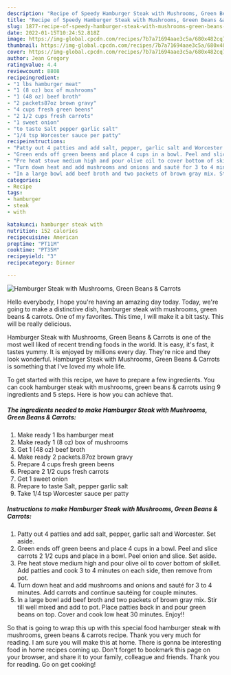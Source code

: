 ```yaml
---
description: "Recipe of Speedy Hamburger Steak with Mushrooms, Green Beans &amp; Carrots"
title: "Recipe of Speedy Hamburger Steak with Mushrooms, Green Beans &amp; Carrots"
slug: 1877-recipe-of-speedy-hamburger-steak-with-mushrooms-green-beans-and-amp-carrots
date: 2022-01-15T10:24:52.818Z
image: https://img-global.cpcdn.com/recipes/7b7a71694aae3c5a/680x482cq70/hamburger-steak-with-mushrooms-green-beans-carrots-recipe-main-photo.jpg
thumbnail: https://img-global.cpcdn.com/recipes/7b7a71694aae3c5a/680x482cq70/hamburger-steak-with-mushrooms-green-beans-carrots-recipe-main-photo.jpg
cover: https://img-global.cpcdn.com/recipes/7b7a71694aae3c5a/680x482cq70/hamburger-steak-with-mushrooms-green-beans-carrots-recipe-main-photo.jpg
author: Jean Gregory
ratingvalue: 4.4
reviewcount: 8808
recipeingredient:
- "1 lbs hamburger meat"
- "1 (8 oz) box of mushrooms"
- "1 (48 oz) beef broth"
- "2 packets87oz brown gravy"
- "4 cups fresh green beens"
- "2 1/2 cups fresh carrots"
- "1 sweet onion"
- "to taste Salt pepper garlic salt"
- "1/4 tsp Worcester sauce per patty"
recipeinstructions:
- "Patty out 4 patties and add salt, pepper, garlic salt and Worcester. Set aside."
- "Green ends off green beens and place 4 cups in a bowl. Peel and slice carrots 2 1/2 cups and place in a bowl. Peel onion and slice. Set aside."
- "Pre heat stove medium high and pour olive oil to cover bottom of skillet. Add patties and cook 3 to 4 minutes on each side, then remove from pot."
- "Turn down heat and add mushrooms and onions and sauté for 3 to 4 minutes. Add carrots and continue sautéing for couple minutes."
- "In a large bowl add beef broth and two packets of brown gray mix. Stir till well mixed and add to pot. Place patties back in and pour green beans on top. Cover and cook low heat 30 minutes. Enjoy!!"
categories:
- Recipe
tags:
- hamburger
- steak
- with

katakunci: hamburger steak with 
nutrition: 152 calories
recipecuisine: American
preptime: "PT11M"
cooktime: "PT35M"
recipeyield: "3"
recipecategory: Dinner

---
```



![Hamburger Steak with Mushrooms, Green Beans & Carrots](https://img-global.cpcdn.com/recipes/7b7a71694aae3c5a/680x482cq70/hamburger-steak-with-mushrooms-green-beans-carrots-recipe-main-photo.jpg)

Hello everybody, I hope you're having an amazing day today. Today, we're going to make a distinctive dish, hamburger steak with mushrooms, green beans & carrots. One of my favorites. This time, I will make it a bit tasty. This will be really delicious.

Hamburger Steak with Mushrooms, Green Beans & Carrots is one of the most well liked of recent trending foods in the world. It is easy, it's fast, it tastes yummy. It is enjoyed by millions every day. They're nice and they look wonderful. Hamburger Steak with Mushrooms, Green Beans & Carrots is something that I've loved my whole life.




To get started with this recipe, we have to prepare a few ingredients. You can cook hamburger steak with mushrooms, green beans & carrots using 9 ingredients and 5 steps. Here is how you can achieve that.

<!--inarticleads1-->

##### The ingredients needed to make Hamburger Steak with Mushrooms, Green Beans & Carrots:

1. Make ready 1 lbs hamburger meat
1. Make ready 1 (8 oz) box of mushrooms
1. Get 1 (48 oz) beef broth
1. Make ready 2 packets.87oz brown gravy
1. Prepare 4 cups fresh green beens
1. Prepare 2 1/2 cups fresh carrots
1. Get 1 sweet onion
1. Prepare to taste Salt, pepper garlic salt
1. Take 1/4 tsp Worcester sauce per patty




<!--inarticleads2-->

##### Instructions to make Hamburger Steak with Mushrooms, Green Beans & Carrots:

1. Patty out 4 patties and add salt, pepper, garlic salt and Worcester. Set aside.
1. Green ends off green beens and place 4 cups in a bowl. Peel and slice carrots 2 1/2 cups and place in a bowl. Peel onion and slice. Set aside.
1. Pre heat stove medium high and pour olive oil to cover bottom of skillet. Add patties and cook 3 to 4 minutes on each side, then remove from pot.
1. Turn down heat and add mushrooms and onions and sauté for 3 to 4 minutes. Add carrots and continue sautéing for couple minutes.
1. In a large bowl add beef broth and two packets of brown gray mix. Stir till well mixed and add to pot. Place patties back in and pour green beans on top. Cover and cook low heat 30 minutes. Enjoy!!




So that is going to wrap this up with this special food hamburger steak with mushrooms, green beans & carrots recipe. Thank you very much for reading. I am sure you will make this at home. There is gonna be interesting food in home recipes coming up. Don't forget to bookmark this page on your browser, and share it to your family, colleague and friends. Thank you for reading. Go on get cooking!
